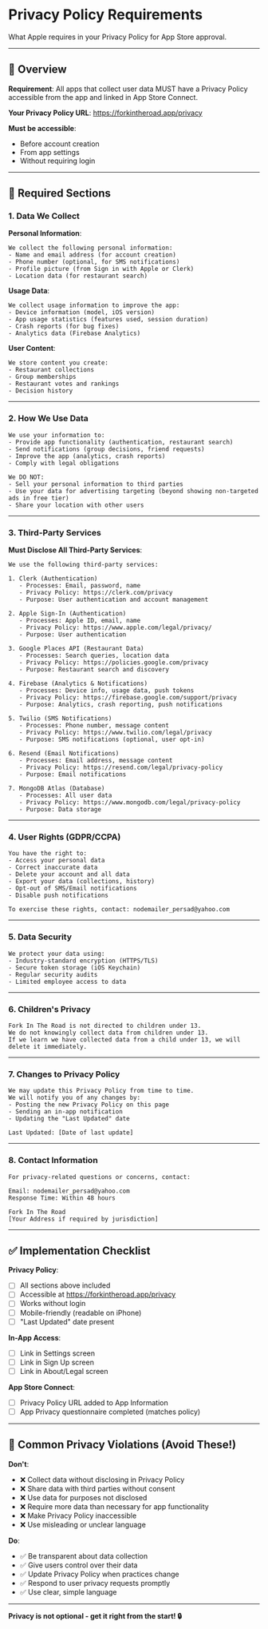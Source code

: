# Privacy Policy Requirements

What Apple requires in your Privacy Policy for App Store approval.

---

## 🎯 Overview

**Requirement**: All apps that collect user data MUST have a Privacy Policy accessible from the app and linked in App Store Connect.

**Your Privacy Policy URL**: https://forkintheroad.app/privacy

**Must be accessible**:

- Before account creation
- From app settings
- Without requiring login

---

## 📝 Required Sections

### 1. Data We Collect

**Personal Information**:

```
We collect the following personal information:
- Name and email address (for account creation)
- Phone number (optional, for SMS notifications)
- Profile picture (from Sign in with Apple or Clerk)
- Location data (for restaurant search)
```

**Usage Data**:

```
We collect usage information to improve the app:
- Device information (model, iOS version)
- App usage statistics (features used, session duration)
- Crash reports (for bug fixes)
- Analytics data (Firebase Analytics)
```

**User Content**:

```
We store content you create:
- Restaurant collections
- Group memberships
- Restaurant votes and rankings
- Decision history
```

---

### 2. How We Use Data

```
We use your information to:
- Provide app functionality (authentication, restaurant search)
- Send notifications (group decisions, friend requests)
- Improve the app (analytics, crash reports)
- Comply with legal obligations

We DO NOT:
- Sell your personal information to third parties
- Use your data for advertising targeting (beyond showing non-targeted ads in free tier)
- Share your location with other users
```

---

### 3. Third-Party Services

**Must Disclose All Third-Party Services**:

```
We use the following third-party services:

1. Clerk (Authentication)
   - Processes: Email, password, name
   - Privacy Policy: https://clerk.com/privacy
   - Purpose: User authentication and account management

2. Apple Sign-In (Authentication)
   - Processes: Apple ID, email, name
   - Privacy Policy: https://www.apple.com/legal/privacy/
   - Purpose: User authentication

3. Google Places API (Restaurant Data)
   - Processes: Search queries, location data
   - Privacy Policy: https://policies.google.com/privacy
   - Purpose: Restaurant search and discovery

4. Firebase (Analytics & Notifications)
   - Processes: Device info, usage data, push tokens
   - Privacy Policy: https://firebase.google.com/support/privacy
   - Purpose: Analytics, crash reporting, push notifications

5. Twilio (SMS Notifications)
   - Processes: Phone number, message content
   - Privacy Policy: https://www.twilio.com/legal/privacy
   - Purpose: SMS notifications (optional, user opt-in)

6. Resend (Email Notifications)
   - Processes: Email address, message content
   - Privacy Policy: https://resend.com/legal/privacy-policy
   - Purpose: Email notifications

7. MongoDB Atlas (Database)
   - Processes: All user data
   - Privacy Policy: https://www.mongodb.com/legal/privacy-policy
   - Purpose: Data storage
```

---

### 4. User Rights (GDPR/CCPA)

```
You have the right to:
- Access your personal data
- Correct inaccurate data
- Delete your account and all data
- Export your data (collections, history)
- Opt-out of SMS/Email notifications
- Disable push notifications

To exercise these rights, contact: nodemailer_persad@yahoo.com
```

---

### 5. Data Security

```
We protect your data using:
- Industry-standard encryption (HTTPS/TLS)
- Secure token storage (iOS Keychain)
- Regular security audits
- Limited employee access to data
```

---

### 6. Children's Privacy

```
Fork In The Road is not directed to children under 13.
We do not knowingly collect data from children under 13.
If we learn we have collected data from a child under 13, we will delete it immediately.
```

---

### 7. Changes to Privacy Policy

```
We may update this Privacy Policy from time to time.
We will notify you of any changes by:
- Posting the new Privacy Policy on this page
- Sending an in-app notification
- Updating the "Last Updated" date

Last Updated: [Date of last update]
```

---

### 8. Contact Information

```
For privacy-related questions or concerns, contact:

Email: nodemailer_persad@yahoo.com
Response Time: Within 48 hours

Fork In The Road
[Your Address if required by jurisdiction]
```

---

## ✅ Implementation Checklist

**Privacy Policy**:

- [ ] All sections above included
- [ ] Accessible at https://forkintheroad.app/privacy
- [ ] Works without login
- [ ] Mobile-friendly (readable on iPhone)
- [ ] "Last Updated" date present

**In-App Access**:

- [ ] Link in Settings screen
- [ ] Link in Sign Up screen
- [ ] Link in About/Legal screen

**App Store Connect**:

- [ ] Privacy Policy URL added to App Information
- [ ] App Privacy questionnaire completed (matches policy)

---

## 🚨 Common Privacy Violations (Avoid These!)

**Don't**:

- ❌ Collect data without disclosing in Privacy Policy
- ❌ Share data with third parties without consent
- ❌ Use data for purposes not disclosed
- ❌ Require more data than necessary for app functionality
- ❌ Make Privacy Policy inaccessible
- ❌ Use misleading or unclear language

**Do**:

- ✅ Be transparent about data collection
- ✅ Give users control over their data
- ✅ Update Privacy Policy when practices change
- ✅ Respond to user privacy requests promptly
- ✅ Use clear, simple language

---

**Privacy is not optional - get it right from the start! 🔒**
